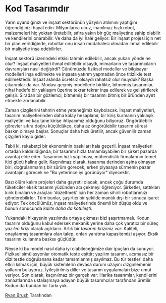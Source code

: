 # Kod Tasarımdır

Yarın uyandığınızı ve inşaat sektörünün yüzyılın atılımını yaptığını öğrendiğinizi hayal edin. Milyonlarca ucuz, inanılmaz hızlı robot, malzemeleri hiç yoktan üretebilir, sıfıra yakın bir güç maliyetine sahip olabilir ve kendilerini onarabilir. Ve daha da iyi hale geliyor: Bir inşaat projesi için net bir plan verildiğinde, robotlar onu insan müdahalesi olmadan ihmal edilebilir bir maliyetle inşa edebilirler.

İnşaat sektörü üzerindeki etkisi tahmin edilebilir, ancak yukarı yönde ne olur? İnşaat maliyetleri ihmal edilebilir olsaydı, mimarların ve tasarımcıların davranışları nasıl değişirdi? Günümüzde fiziksel modeller ve bilgisayar modelleri inşa edilmekte ve inşaata yatırım yapmadan önce titizlikle test edilmektedir. İnşaat aslında ücretsiz olsaydı rahatsız olur muyduk? Başka çıkarımlar da var. Modası geçmiş modellerle birlikte, bitmemiş tasarımlar, nihai hedefe bir yaklaşım üzerine tekrar tekrar inşa edilerek ve geliştirilerek gelişir. Sıradan bir gözlemci, bitmemiş bir tasarımı bitmiş bir üründen ayırt etmekte zorlanabilir.

Zaman çizgilerini tahmin etme yeteneğimiz kaybolacak. İnşaat maliyetleri, tasarım maliyetlerinden daha kolay hesaplanır, bir kiriş kurmanın yaklaşık maliyetini ve kaç tane kirişe ihtiyacımız olduğunu biliyoruz. Öngörülebilir görevler sıfıra doğru küçüldükçe, daha az öngörülebilir tasarım süresi baskın olmaya başlar. Sonuçlar daha hızlı üretilir, ancak güvenilir zaman çizgileri kayıp gider.

Tabii ki, rekabetçi bir ekonominin baskıları hala geçerli. İnşaat maliyetleri ortadan kaldırıldığında, bir tasarımı hızla tamamlayabilen bir şirket pazarda avantaj elde eder. Tasarımın hızlı yapılması, mühendislik firmalarının temel itici gücü haline gelir. Kaçınılmaz olarak, tasarıma derinden aşina olmayan biri, doğrulanmamış bir sürüm görecek, erken piyasaya sürmenin pazar avantajını görecek ve "Bu yeterince iyi görünüyor" diyecektir.

Bazı ölüm kalım projeleri daha gayretli olacak, ancak çoğu durumda tüketiciler eksik tasarım yüzünden acı çekmeyi öğreniyor. Şirketler, sattıkları kırık binaları ve araçları 'düzeltmek' için her zaman sihirli robotlarımızı gönderebilirler. Tüm bunlar, şaşırtıcı bir şekilde mantık dışı bir sonuca işaret ediyor: Tek öncülümüz, inşaat maliyetlerinde önemli bir düşüş oldu ve bunun sonucunda *kalite daha da kötüleşti*.

Yukarıdaki hikayenin yazılımda ortaya çıkması bizi şaşırtmamalı. Kodun tasarım olduğunu kabul edersek mekanik yerine daha çok yaratıcı bir süreç *yazılım krizi* olarak açıklanır. Artık bir *tasarım krizimiz var*: Kaliteli, onaylanmış tasarımlara olan talep, onları yaratma kapasitemizi aşıyor. Eksik tasarımı kullanma baskısı güçlüdür.

Neyse ki bu model nasıl daha iyi olabileceğimize dair ipuçları da sunuyor. Fiziksel simülasyonlar otomatik teste eşittir; yazılım tasarımı, acımasız bir dizi testle doğrulanana kadar tamamlanmış sayılmaz. Bu tür testleri daha etkili kılmak için, büyük sistemlerin devasa durum uzayını dizginlemenin yollarını buluyoruz. İyileştirilmiş diller ve tasarım uygulamaları bize umut veriyor. Son olarak, kaçınılmaz bir gerçek var: Harika tasarımlar, kendilerini zanaatlarında ustalaşmaya adayan büyük tasarımcılar tarafından üretilir. Kodun da bundan bir farkı yok.

[Ryan Brush](http://programmer.97things.oreilly.com/wiki/index.php/Ryan_Brush) Tarafından